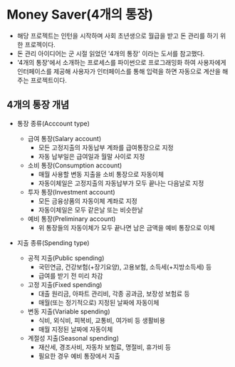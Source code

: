 # Money Saver(4개의 통장)

- 해당 프로젝트는 인턴을 시작하며 사회 초년생으로 월급을 받고 돈 관리를 하기 위한 프로젝이다.
- 돈 관리 아이디어는 군 시절 읽었던 '4개의 통장' 이라는 도서를 참고했다.
- '4개의 통장'에서 소개하는 프로세스를 파이썬으로 프로그래밍화 하여 사용자에게 인터페이스를 제공해 사용자가 인터페이스를 통해 입력을 하면 자동으로 계산을 해주는 프로젝트이다.

## 4개의 통장 개념

- 통장 종류(Acccount type)

  - 급여 통장(Salary account)
    - 모든 고정지출의 자동납부 계좌를 급여통장으로 지정
    - 자동 납부일은 급여일과 월말 사이로 지정
  - 소비 통장(Consumption account)
    - 매월 사용할 변동 지출을 소비 통장으로 자동이체
    - 자동이체일은 고정지출의 자동납부가 모두 끝나는 다음날로 지정
  - 투자 통장(Investment account)
    - 모든 금융상품의 자동이체 계좌로 지정
    - 자동이체일은 모두 같은날 또는 비슷한날
  - 예비 통장(Preliminary account)
    - 위 통장들의 자동이체가 모두 끝나면 남은 금액을 예비 통장으로 이체

- 지출 종류(Spending type)

  - 공적 지출(Public spending)
    - 국민연금, 건강보험(+장기요양), 고용보험, 소득세(+지방소득세) 등
    - 급여를 받기 전 미리 차감
  - 고정 지출(Fixed spending)
    - 대출 원리금, 아파트 관리비, 각종 공과금, 보장성 보험료 등
    - 매월(또는 정기적으로) 지정된 날짜에 자동이체
  - 변동 지출(Variable spending)
    - 식비, 외식비, 피복비, 교통비, 여가비 등 생활비용
    - 매월 지정된 날짜에 자동이체
  - 계절성 지출(Seasonal spending)
    - 재산세, 경조사비, 자동차 보험료, 명절비, 휴가비 등
    - 필요한 경우 예비 통장에서 지출
